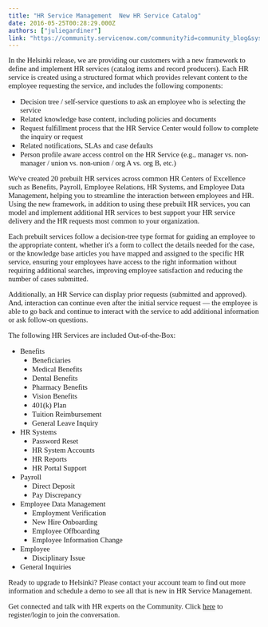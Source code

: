 ```yaml
---
title: "HR Service Management  New HR Service Catalog"
date: 2016-05-25T00:28:29.000Z
authors: ["juliegardiner"]
link: "https://community.servicenow.com/community?id=community_blog&sys_id=277da269dbd0dbc01dcaf3231f9619fd"
---
```

<p><span style="font-size: 11.0pt; font-family: Calibri;">In the Helsinki release, we are providing our customers with a new framework to define and implement HR services (catalog items and record producers). Each HR service is created using a structured format which provides relevant content to the employee requesting the service, and includes the following components:</span></p><p></p><ul><li><span style="font-size: 11.0pt; font-family: Calibri;">Decision tree / self-service questions to ask an employee who is selecting the service</span></li><li><span style="font-size: 11.0pt; font-family: Calibri;">Related knowledge base content, including policies and documents</span></li><li><span style="font-size: 11.0pt; font-family: Calibri;">Request fulfillment process that the HR Service Center would follow to complete the inquiry or request</span></li><li><span style="font-size: 11.0pt; font-family: Calibri;">Related notifications, SLAs and case defaults</span></li><li><span style="font-size: 11.0pt; font-family: Calibri;">Person profile aware access control on the HR Service (e.g., manager vs. non-manager / union vs. non-union / org A vs. org B, etc.)</span></li></ul><p></p><p><span style="font-size: 11.0pt; font-family: Calibri;">We've created 20 prebuilt HR services across common HR Centers of Excellence such as Benefits, Payroll, Employee Relations, HR Systems, and Employee Data Management, helping you to streamline the interaction between employees and HR. Using the new framework, in addition to using these prebuilt HR services, you can model and implement additional HR services to best support your HR service delivery and the HR requests most common to your organization.</span></p><p></p><p><span style="font-size: 11.0pt; font-family: Calibri;">Each prebuilt services follow a decision-tree type format for guiding an employee to the appropriate content, whether it's a form to collect the details needed for the case, or the knowledge base articles you have mapped and assigned to the specific HR service, ensuring your employees have access to the right information without requiring additional searches, improving employee satisfaction and reducing the number of cases submitted. </span></p><p></p><p><span style="font-size: 11.0pt; font-family: Calibri;">Additionally, an HR Service can display prior requests (submitted and approved). And, interaction can continue even after the initial service request — the employee is able to go back and continue to interact with the service to add additional information or ask follow-on questions.</span></p><p></p><p><span style="font-size: 11.0pt; font-family: Calibri;">The following HR Services are included Out-of-the-Box: </span></p><ul style="list-style-type: disc;"><li><span style="font-size: 11.0pt; font-family: Calibri;">Benefits</span><ul style="list-style-type: disc;"><li><span style="font-size: 11.0pt; font-family: Calibri;">Beneficiaries</span></li><li><span style="font-size: 11.0pt; font-family: Calibri;">Medical Benefits</span></li><li><span style="font-size: 11.0pt; font-family: Calibri;">Dental Benefits</span></li><li><span style="font-size: 11.0pt; font-family: Calibri;">Pharmacy Benefits</span></li><li><span style="font-size: 11.0pt; font-family: Calibri;">Vision Benefits</span></li><li><span style="font-size: 11.0pt; font-family: Calibri;">401(k) Plan</span></li><li><span style="font-size: 11.0pt; font-family: Calibri;">Tuition Reimbursement</span></li><li><span style="font-size: 11.0pt; font-family: Calibri;">General Leave Inquiry</span></li></ul></li><li><span style="font-size: 11.0pt; font-family: Calibri;">HR Systems</span><ul style="list-style-type: disc;"><li><span style="font-size: 11.0pt; font-family: Calibri;">Password Reset</span></li><li><span style="font-size: 11.0pt; font-family: Calibri;">HR System Accounts</span></li><li><span style="font-size: 11.0pt; font-family: Calibri;">HR Reports</span></li><li><span style="font-size: 11.0pt; font-family: Calibri;">HR Portal Support</span></li></ul></li><li><span style="font-size: 11.0pt; font-family: Calibri;">Payroll</span><ul style="list-style-type: disc;"><li><span style="font-size: 11.0pt; font-family: Calibri;">Direct Deposit</span></li><li><span style="font-size: 11.0pt; font-family: Calibri;">Pay Discrepancy</span></li></ul></li><li><span style="font-size: 11.0pt; font-family: Calibri;">Employee Data Management</span><ul style="list-style-type: disc;"><li><span style="font-size: 11.0pt; font-family: Calibri;">Employment Verification</span></li><li><span style="font-size: 11.0pt; font-family: Calibri;">New Hire Onboarding</span></li><li><span style="font-size: 11.0pt; font-family: Calibri;">Employee Offboarding</span></li><li><span style="font-size: 11.0pt; font-family: Calibri;">Employee Information Change</span></li></ul></li><li><span style="font-size: 11.0pt; font-family: Calibri;">Employee</span><ul style="list-style-type: disc;"><li><span style="font-size: 11.0pt; font-family: Calibri;">Disciplinary Issue</span></li></ul></li><li><span style="font-size: 11.0pt; font-family: Calibri;">General Inquiries</span></li></ul><p></p><p><span style="font-size: 11.0pt; font-family: Calibri;">Ready to upgrade to Helsinki? Please contact your account team to find out more information and schedule a demo to see all that is new in HR Service Management.</span></p><p></p><p><span style="font-size: 11.0pt; font-family: Calibri;">Get connected and talk with HR experts on the Community. Click <a title="" _jive_internal="true" href="/welcome">here</a> to register/login to join the conversation.</span></p>